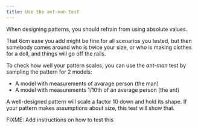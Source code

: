 ```yaml
---
title: Use the ant-man test
---
```


When designing patterns, you should refrain from using absolute values.

That 6cm ease you add might be fine for all scenarios you tested, but then somebody comes around who is twice your size, or who is making clothes for a doll, and things will go off the rails.

To check how well your pattern scales, you can use the *ant-man* test by sampling the pattern for 2 models:

 - A model with measurements of avarage person (the man)
 - A model with measurements 1/10th of an average person (the ant)

A well-designed pattern will scale a factor 10 down and hold its shape. If your pattern makes assumptions about size, this test will show that.

<Warning>

FIXME: Add instructions on how to test this

</Warning>

